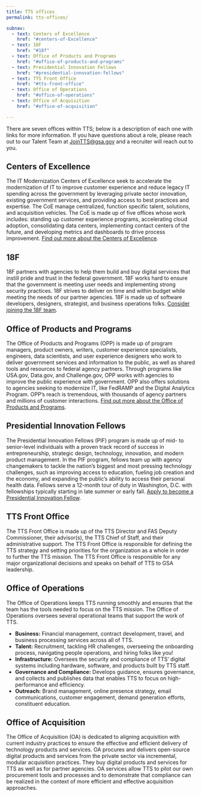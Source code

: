 ```yaml
---
title: TTS offices
permalink: tts-offices/

subnav:
  - text: Centers of Excellence
    href: "#centers-of-Excellence"
  - text: 18F
    href: "#18f"
  - text: Office of Products and Programs
    href: "#office-of-products-and-programs"
  - text: Presidential Innovation Fellows
    href: "#presidential-innovation-fellows"    
  - text: TTS Front Office
    href: "#tts-front-office"
  - text: Office of Operations
    href: "#office-of-operations"
  - text: Office of Acquisition
    href: "#office-of-acquisition"

---
```


There are seven offices within TTS; below is a description of each one with links for more information. If you have questions about a role, please reach out to our Talent Team at [JoinTTS@gsa.gov](email:jointts@gsa.gov) and a recruiter will reach out to you.

## Centers of Excellence

The IT Modernization Centers of Excellence seek to accelerate the modernization of IT to improve customer experience and reduce legacy IT spending across the government by leveraging private sector innovation, existing government services, and providing access to best practices and expertise. The CoE manage centralized, function specific talent, solutions, and acquisition vehicles. The CoE is made up of five offices whose work includes: standing up customer experience programs, accelerating cloud adoption, consolidating data centers, implementing contact centers of the future, and developing metrics and dashboards to drive process improvement. [Find out more about the Centers of Excellence](https://coe.gsa.gov/).

## 18F

18F partners with agencies to help them build and buy digital services that instill pride and trust in the federal government. 18F works hard to ensure that the government is meeting user needs and implementing strong security practices. 18F strives to deliver on time and within budget while meeting the needs of our partner agencies. 18F is made up of software developers, designers, strategist, and business operations folks. [Consider joining the 18F team](https://18f.gsa.gov/join).

## Office of Products and Programs

The Office of Products and Programs (OPP) is made up of program managers, product owners, writers, customer experience specialists, engineers, data scientists, and user experience designers who work to deliver government services and information to the public, as well as shared tools and resources to federal agency partners. Through programs like USA.gov, Data.gov, and Challenge.gov, OPP works with agencies to improve the public experience with government. OPP also offers solutions to agencies seeking to modernize IT, like FedRAMP and the Digital Analytics Program. OPP’s reach is tremendous, with thousands of agency partners and millions of customer interactions. [Find out more about the Office of Products and Programs](https://handbook.18f.gov/office-of-products-and-programs/).

## Presidential Innovation Fellows

The Presidential Innovation Fellows (PIF) program is made up of mid- to senior-level individuals with a proven track record of success in entrepreneurship, strategic design, technology, innovation, and modern product management. In the PIF program, fellows team up with agency changemakers to tackle the nation’s biggest and most pressing technology challenges, such as improving access to education, fueling job creation and the economy, and expanding the public’s ability to access their personal health data.
Fellows serve a 12-month tour of duty in Washington, D.C. with fellowships typically starting in late summer or early fall. [Apply to become a Presidential Innovation Fellow](https://presidentialinnovationfellows.gov/).

## TTS Front Office

The TTS Front Office is made up of the TTS Director and FAS Deputy Commissioner, their advisor(s), the TTS Chief of Staff, and their administrative support. The TTS Front Office is responsible for defining the TTS strategy and setting priorities for the organization as a whole in order to further the TTS mission. The TTS Front Office is responsible for any major organizational decisions and speaks on behalf of TTS to GSA leadership.

## Office of Operations

The Office of Operations keeps TTS running smoothly and ensures that the team has the tools needed to focus on the TTS mission. The Office of Operations oversees several operational teams that support the work of TTS.

- **Business:** Financial management, contract development, travel, and business processing services across all of TTS.
- **Talent:** Recruitment, tackling HR challenges, overseeing the onboarding process, navigating people operations, and hiring folks like you!
- **Infrastructure:** Oversees the security and compliance of TTS’ digital systems including hardware, software, and products built by TTS staff.
- **Governance and Compliance:** Develops guidance, ensures governance, and collects and publishes data that enables TTS to focus on high-performance and efficiency.
- **Outreach:** Brand management, online presence strategy, email communications, customer engagement, demand generation efforts, constituent education.


## Office of Acquisition

The Office of Acquisition (OA) is dedicated to aligning acquisition with current industry practices to ensure the effective and efficient delivery of technology products and services. OA procures and delivers open-source digital products and services from the private sector via incremental, modular acquisition practices. They buy digital products and services for TTS as well as for partner agencies. OA services allow TTS to pilot our own procurement tools and processes and to demonstrate that compliance can be realized in the context of more efficient and effective acquisition approaches.
